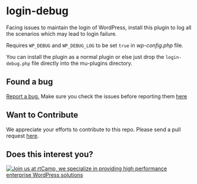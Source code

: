 # login-debug

Facing issues to maintain the login of WordPress, install this plugin to log all the scenarios
which may lead to login failure.

Requires `WP_DEBUG` and `WP_DEBUG_LOG` to be set `true` in _wp-config.php_ file.

You can install the plugin as a normal plugin or else just drop the `login-debug.php` file directly
into the mu-plugins directory.

## Found a bug

[Report a bug.](https://github.com/rtCamp/login-debug/issues/new) Make sure you check the issues before reporting them [here](https://github.com/rtCamp/login-debug/issues)

## Want to Contribute
We appreciate your efforts to contribute to this repo. Please send a pull request [here](https://github.com/rtCamp/login-debug/compare).

## Does this interest you?

<a href="https://rtcamp.com/"><img src="https://rtcamp.com/wp-content/uploads/2019/04/github-banner@2x.png" alt="Join us at rtCamp, we specialize in providing high performance enterprise WordPress solutions"></a>

